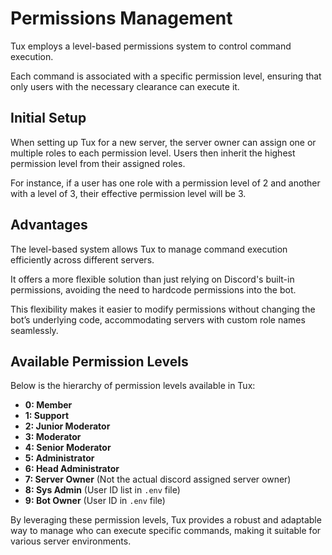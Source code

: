 # Permissions Management

Tux employs a level-based permissions system to control command execution.

Each command is associated with a specific permission level, ensuring that only users with the necessary clearance can execute it.

## Initial Setup

When setting up Tux for a new server, the server owner can assign one or multiple roles to each permission level. Users then inherit the highest permission level from their assigned roles.

For instance, if a user has one role with a permission level of 2 and another with a level of 3, their effective permission level will be 3.

## Advantages

The level-based system allows Tux to manage command execution efficiently across different servers.

It offers a more flexible solution than just relying on Discord's built-in permissions, avoiding the need to hardcode permissions into the bot.

This flexibility makes it easier to modify permissions without changing the bot’s underlying code, accommodating servers with custom role names seamlessly.

## Available Permission Levels

Below is the hierarchy of permission levels available in Tux:

- **0: Member**
- **1: Support**
- **2: Junior Moderator**
- **3: Moderator**
- **4: Senior Moderator**
- **5: Administrator**
- **6: Head Administrator**
- **7: Server Owner** (Not the actual discord assigned server owner)
- **8: Sys Admin** (User ID list in `.env` file)
- **9: Bot Owner** (User ID in `.env` file)

By leveraging these permission levels, Tux provides a robust and adaptable way to manage who can execute specific commands, making it suitable for various server environments.
